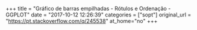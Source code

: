 +++
title = "Gráfico de barras empilhadas - Rótulos e Ordenação - GGPLOT"
date = "2017-10-12 12:26:39"
categories = ["sopt"]
original_url = "https://pt.stackoverflow.com/q/245538"
at_home="no"
+++

